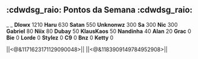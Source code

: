 ## :cdwdsg_raio: Pontos da Semana :cdwdsg_raio:
_ _
**Dlowx** 1210
**Haru** 630
**Satan** 550
**Unknonwz** 300
**Sa** 300
**Nic** 300
**Gabriel** 80
**Niix** 80
**Dubay** 50
**KlausKaos** 50
**Nandinha** 40
**Alan** 20
**Grac** 0
**Bie** 0
**Lorde** 0
**Stylez** 0
**C9** 0
**Bnz** 0
**Ketty** 0

||<@&1171623171129090048>||
||<@&1183909149784952908>||
